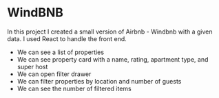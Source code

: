 # WindBNB

In this project I created a small version of Airbnb - Windbnb with a given data. I used React to handle the front end.

-   We can see a list of properties
-   We can see property card with a name, rating, apartment type, and super host
-   We can open filter drawer
-   We can filter properties by location and number of guests
-   We can see the number of filtered items
